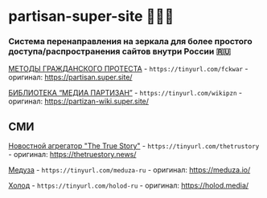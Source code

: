 # partisan-super-site :white_heart::blue_heart::white_heart:
### Система перенаправления на зеркала для более простого доступа/распространения сайтов внутри России :ru:
[МЕТОДЫ ГРАЖДАНСКОГО ПРОТЕСТА](https://tinyurl.com/fckwar) - `https://tinyurl.com/fckwar` - оригинал: https://partisan.super.site/

[БИБЛИОТЕКА “МЕДИА ПАРТИЗАН”](https://tinyurl.com/wikipzn) - `https://tinyurl.com/wikipzn` - оригинал: https://partizan-wiki.super.site/

## СМИ

[Новостной агрегатор "The True Story"](https://tinyurl.com/thetrustory) - `https://tinyurl.com/thetrustory` - оригинал: https://thetruestory.news/

[Медуза](https://tinyurl.com/meduza-ru) - `https://tinyurl.com/meduza-ru` - оригинал: https://meduza.io/

[Холод](https://tinyurl.com/holod-ru) - `https://tinyurl.com/holod-ru` - оригинал: https://holod.media/